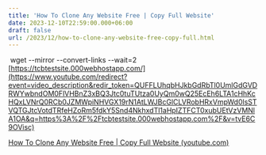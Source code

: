 ```yaml
---
title: 'How To Clone Any Website Free | Copy Full Website'
date: 2023-12-10T22:59:00.000+06:00
draft: false
url: /2023/12/how-to-clone-any-website-free-copy-full.html
---
```


 wget --mirror --convert-links --wait=2 [https://tcbtestsite.000webhostapp.com/](https://www.youtube.com/redirect?event=video_description&redir_token=QUFFLUhqbHJkbGdRbTl0UmlGdGVDRWYwbndOM0FlVHBnZ3xBQ3Jtc0tuTUtza0UyQm0wQ25EcEh6LTA1cHhKcHQxLVNrQ0RCb0JZMWpiNHVGX19rN1AtLWJBcGlCLVRobHRxVmpWd0lsSTVQTGJtcVotdTRfeHZoRm5fdkY5Snd4NkhxdTl1aHpIZTFCT0xubUEtVzVMNlA1OA&q=https%3A%2F%2Ftcbtestsite.000webhostapp.com%2F&v=tvE6C9OVisc)

  

[How To Clone Any Website Free | Copy Full Website (youtube.com)](https://www.youtube.com/watch?v=tvE6C9OVisc)